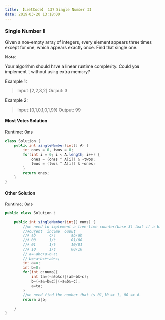 ```yaml
---
title: 【LeetCode】 137 Single Number II
date: 2019-03-20 13:18:00
---
```


### Single Number II

Given a non-empty array of integers, every element appears three times except for one, which appears exactly once. Find that single one.

Note:

Your algorithm should have a linear runtime complexity. Could you implement it without using extra memory?

Example 1:

>Input: [2,2,3,2]
Output: 3

Example 2:

>Input: [0,1,0,1,0,1,99]
Output: 99


#### Most Votes Solution

Runtime: 0ms

```Java
class Solution {
    public int singleNumber(int[] A) {
        int ones = 0, twos = 0;
        for(int i = 0; i < A.length; i++) {
            ones = (ones ^ A[i]) & ~twos;
            twos = (twos ^ A[i]) & ~ones;
        }
        return ones;
    }
}
```


#### Other Solution

Runtime: 0ms

```Java
public class Solution {

    public int singleNumber(int[] nums) {
        //we need to implement a tree-time counter(base 3) that if a bit appears three time ,it will be zero.
        //#curent  income  ouput
        //# ab      c/c       ab/ab
        //# 00      1/0       01/00
        //# 01      1/0       10/01
        //# 10      1/0       00/10
        // a=~abc+a~b~c;
        // b=~a~bc+~ab~c;
        int a=0;
        int b=0;
        for(int c:nums){
            int ta=(~a&b&c)|(a&~b&~c);
            b=(~a&~b&c)|(~a&b&~c);
            a=ta;
        }
        //we need find the number that is 01,10 => 1, 00 => 0.
        return a|b;

    }
}
```
